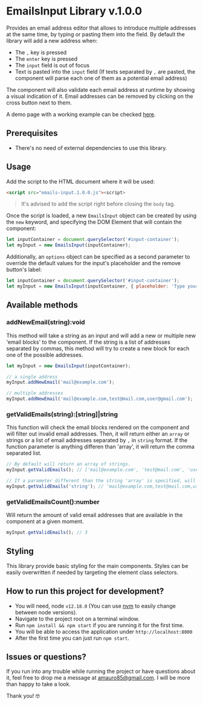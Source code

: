 # EmailsInput Library v.1.0.0

Provides an email address editor that allows to introduce multiple addresses at the same time, by typing or pasting them into the field. By default the library will add a new address when:

- The `,` key is pressed
- The `enter` key is pressed
- The `input` field is out of focus
- Text is pasted into the `input` field (If texts separated by `,` are pasted, the component will parse each one of them as a potential email address)

The component will also validate each email address at runtime by showing a visual indication of it. Email addresses can be removed by clicking on the cross button next to them.

A demo page with a working example can be checked [here](https://agustin-villar.github.io/emails-input-page/).

## Prerequisites

- There's no need of external dependencies to use this library.

## Usage

Add the script to the HTML document where it will be used:

```html
<script src="emails-input.1.0.0.js"><script>
```

> It's advised to add the script right before closing the `body` tag.

Once the script is loaded, a new `EmailsInput` object can be created by using the `new` keyword, and specifying the DOM Element that will contain the component:

```js
let inputContainer = document.querySelector('#input-container');
let myInput = new EmailsInput(inputContainer);
```

Additionally, an `options` object can be specified as a second parameter to override the default values for the input's placeholder and the remove button's label:

```js
let inputContainer = document.querySelector('#input-container');
let myInput = new EmailsInput(inputContainer, { placeholder: 'Type your email', removeLabel: 'delete' });
```

## Available methods

### addNewEmail(string):void
This method will take a string as an input and will add a new or multiple new 'email blocks' to the component. If the string is a list of addresses separated by commas, this method will try to create a new block for each one of the possible addresses.

```js
let myInput = new EmailsInput(inputContainer);

// a single address
myInput.addNewEmail('mail@example.com');

// multiple addresses
myInput.addNewEmail('mail@example.com,test@mail.com,user@gmail.com');
```

### getValidEmails(string):[string]|string
This function will check the email blocks rendered on the component and will filter out invalid email addresses. Then, it will return either an `array` or strings or a list of email addresses separated by `,` in `string` format. If the function parameter is anything differen than 'array', it will return the comma separated list.

```js
// By default will return an array of strings.
myInput.getValidEmails(); // ['mail@example.com', 'test@mail.com', 'user@gmail.com']

// If a parameter different than the string 'array' is specified, will return a string.
myInput.getValidEmails('string'); // 'mail@example.com,test@mail.com,user@gmail.com'
```

### getValidEmailsCount():number
Will return the amount of valid email addresses that are available in the component at a given moment.
```js
myInput.getValidEmails(); // 3
```

## Styling
This library provide basic styling for the main components. Styles can be easily overwritten if needed by targeting the element class selectors.

## How to run this project for development?

- You will need, node `v12.18.0` (You can use [nvm](https://github.com/nvm-sh/nvm) to easily change between node versions).
- Navigate to the project root on a terminal window.
- Run `npm install && npm start` if you are running it for the first time.
- You will be able to access the application under `http://localhost:8000`
- After the first time you can just run `npm start`.

## Issues or questions?

If you run into any trouble while running the project or have questions about it, feel free to drop me a message at [amauro85@gmail.com](mailto:amauro85@gmail.com). I will be more than happy to take a look.

Thank you! 🤓